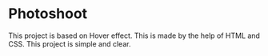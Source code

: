 # Photoshoot
This project is based on Hover effect. This is made by the help of HTML and CSS. 
This project is simple and clear.